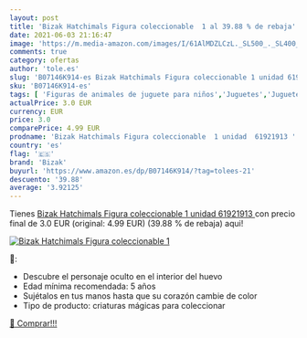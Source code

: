 ```yaml
---
layout: post
title: 'Bizak Hatchimals Figura coleccionable  1 al 39.88 % de rebaja'
date: 2021-06-03 21:16:47
image: 'https://m.media-amazon.com/images/I/61AlMDZLCzL._SL500_._SL400_.jpg'
comments: true
category: ofertas
author: 'tole.es'
slug: 'B07146K914-es Bizak Hatchimals Figura coleccionable 1 unidad 61921913'
sku: 'B07146K914-es'
tags: [ 'Figuras de animales de juguete para niños','Juguetes','Juguetes y juegos','Muñecos y figuras','bizak', ]
actualPrice: 3.0 EUR
currency: EUR
price: 3.0
comparePrice: 4.99 EUR
prodname: 'Bizak Hatchimals Figura coleccionable  1 unidad  61921913 '
country: 'es'
flag: '🇪🇸'
brand: 'Bizak'
buyurl: 'https://www.amazon.es/dp/B07146K914/?tag=tolees-21'
descuento: '39.88'
average: '3.92125'
---
```


Tienes [Bizak Hatchimals Figura coleccionable  1 unidad  61921913 ](https://www.amazon.es/dp/B07146K914/?tag=tolees-21) con precio final de  3.0 EUR (original: 4.99 EUR) (39.88 %  de rebaja) aqui!

[![Bizak Hatchimals Figura coleccionable  1](https://m.media-amazon.com/images/I/61AlMDZLCzL._SL500_._SL400_.jpg)](https://www.amazon.es/dp/B07146K914/?tag=tolees-21)

🔎:

- Descubre el personaje oculto en el interior del huevo
- Edad mínima recomendada: 5 años
- Sujétalos en tus manos hasta que su corazón cambie de color
- Tipo de producto: criaturas mágicas para coleccionar

[🛒 Comprar!!!](https://www.amazon.es/dp/B07146K914/?tag=tolees-21)
